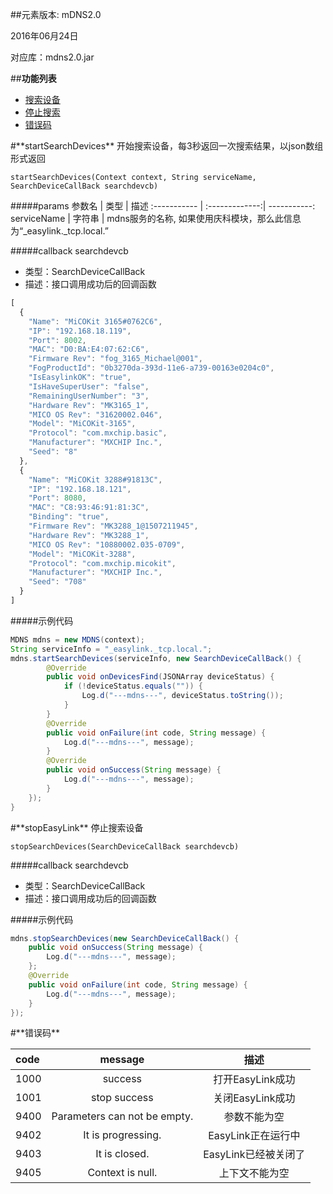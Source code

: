 ##元素版本: mDNS2.0

2016年06月24日

对应库：mdns2.0.jar

##**功能列表**

* [搜索设备](#startSearchDevices)
* [停止搜索](#stopSearchDevices)
* [错误码](#errorcode)


<div id="startSearchDevices"></div>
#**startSearchDevices**
    开始搜索设备，每3秒返回一次搜索结果，以json数组形式返回

    startSearchDevices(Context context, String serviceName, SearchDeviceCallBack searchdevcb)

#####params
参数名 | 类型 | 描述
:-----------  | :-------------:| -----------:
serviceName     | 字符串       | mdns服务的名称, 如果使用庆科模块，那么此信息为“_easylink._tcp.local.”

#####callback
searchdevcb
- 类型：SearchDeviceCallBack
- 描述：接口调用成功后的回调函数
```js
[
  {
    "Name": "MiCOKit 3165#0762C6",
    "IP": "192.168.18.119",
    "Port": 8002,
    "MAC": "D0:BA:E4:07:62:C6",
    "Firmware Rev": "fog_3165_Michael@001",
    "FogProductId": "0b3270da-393d-11e6-a739-00163e0204c0",
    "IsEasylinkOK": "true",
    "IsHaveSuperUser": "false",
    "RemainingUserNumber": "3",
    "Hardware Rev": "MK3165_1",
    "MICO OS Rev": "31620002.046",
    "Model": "MiCOKit-3165",
    "Protocol": "com.mxchip.basic",
    "Manufacturer": "MXCHIP Inc.",
    "Seed": "8"
  },
  {
    "Name": "MiCOKit 3288#91813C",
    "IP": "192.168.18.121",
    "Port": 8080,
    "MAC": "C8:93:46:91:81:3C",
    "Binding": "true",
    "Firmware Rev": "MK3288_1@1507211945",
    "Hardware Rev": "MK3288_1",
    "MICO OS Rev": "10880002.035-0709",
    "Model": "MiCOKit-3288",
    "Protocol": "com.mxchip.micokit",
    "Manufacturer": "MXCHIP Inc.",
    "Seed": "708"
  }
]
```

#####示例代码
```java
MDNS mdns = new MDNS(context);
String serviceInfo = "_easylink._tcp.local.";
mdns.startSearchDevices(serviceInfo, new SearchDeviceCallBack() {
        @Override
        public void onDevicesFind(JSONArray deviceStatus) {
            if (!deviceStatus.equals("")) {
                Log.d("---mdns---", deviceStatus.toString());
            }
        }
        @Override
        public void onFailure(int code, String message) {
            Log.d("---mdns---", message);
        }
        @Override
        public void onSuccess(String message) {
            Log.d("---mdns---", message);
        }
    });
}
```

<div id="stopEasyLink"></div>
#**stopEasyLink**
    停止搜索设备

    stopSearchDevices(SearchDeviceCallBack searchdevcb)

#####callback
searchdevcb
- 类型：SearchDeviceCallBack
- 描述：接口调用成功后的回调函数

#####示例代码
```java
mdns.stopSearchDevices(new SearchDeviceCallBack() {
    public void onSuccess(String message) {
        Log.d("---mdns---", message);
    };
    @Override
    public void onFailure(int code, String message) {
        Log.d("---mdns---", message);
    }
});
```
<div id="errorcode"></div>
#**错误码**

code | message | 描述
:-----------  | :-------------: | :-------------:
1000     | success       | 打开EasyLink成功
1001     | stop success   |    关闭EasyLink成功
9400     | Parameters can not be empty.   |    参数不能为空
9402     | It is progressing.   |    EasyLink正在运行中
9403     | It is closed.   |    EasyLink已经被关闭了
9405     | Context is null.  |    上下文不能为空
